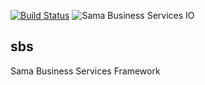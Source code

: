 [![Build Status](https://travis-ci.com/samaq-ai/cdn.svg?branch=master)](https://travis-ci.com/samaq-ai/cdn)
![Sama Business Services IO](https://github.com/samaq-ai/cdn/workflows/Laravel/badge.svg)

## sbs
Sama Business Services Framework


